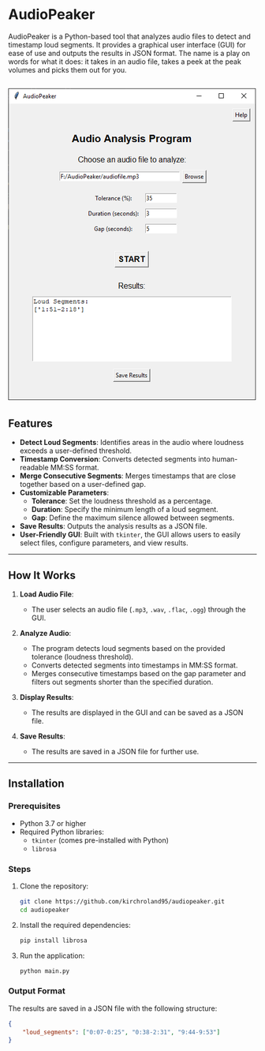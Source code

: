 # AudioPeaker
AudioPeaker is a Python-based tool that analyzes audio files to detect and timestamp loud segments. It provides a graphical user interface (GUI) for ease of use and outputs the results in JSON format.
The name is a play on words for what it does: it takes in an audio file, takes a peek at the peak volumes and picks them out for you.

![AudioPeaker GUI](documentation/audiopeaker.png "AudioPeaker GUI")
---

## Features

- **Detect Loud Segments**: Identifies areas in the audio where loudness exceeds a user-defined threshold.
- **Timestamp Conversion**: Converts detected segments into human-readable MM:SS format.
- **Merge Consecutive Segments**: Merges timestamps that are close together based on a user-defined gap.
- **Customizable Parameters**:
  - **Tolerance**: Set the loudness threshold as a percentage.
  - **Duration**: Specify the minimum length of a loud segment.
  - **Gap**: Define the maximum silence allowed between segments.
- **Save Results**: Outputs the analysis results as a JSON file.
- **User-Friendly GUI**: Built with `tkinter`, the GUI allows users to easily select files, configure parameters, and view results.

---

## How It Works

1. **Load Audio File**:
   - The user selects an audio file (`.mp3`, `.wav`, `.flac`, `.ogg`) through the GUI.

2. **Analyze Audio**:
   - The program detects loud segments based on the provided tolerance (loudness threshold).
   - Converts detected segments into timestamps in MM:SS format.
   - Merges consecutive timestamps based on the gap parameter and filters out segments shorter than the specified duration.

3. **Display Results**:
   - The results are displayed in the GUI and can be saved as a JSON file.

4. **Save Results**:
   - The results are saved in a JSON file for further use.

---

## Installation

### Prerequisites
- Python 3.7 or higher
- Required Python libraries:
  - `tkinter` (comes pre-installed with Python)
  - `librosa`

### Steps
1. Clone the repository:
   ```bash
   git clone https://github.com/kirchroland95/audiopeaker.git
   cd audiopeaker
   ```

2. Install the required dependencies:
   ```bash
   pip install librosa
   ```

3. Run the application:
   ```bash
   python main.py
   ```

### Output Format
The results are saved in a JSON file with the following structure:

```json
{
    "loud_segments": ["0:07-0:25", "0:38-2:31", "9:44-9:53"]
}
```

